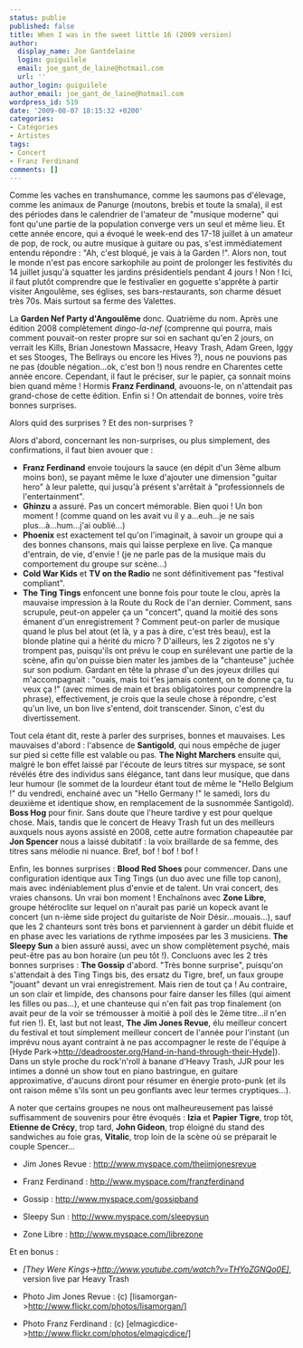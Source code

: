```yaml
---
status: publie
published: false
title: When I was in the sweet little 16 (2009 version)
author:
  display_name: Joe Gantdelaine
  login: guiguilele
  email: joe_gant_de_laine@hotmail.com
  url: ''
author_login: guiguilele
author_email: joe_gant_de_laine@hotmail.com
wordpress_id: 519
date: '2009-08-07 18:15:32 +0200'
categories:
- Catégories
- Artistes
tags:
- Concert
- Franz Ferdinand
comments: []
---
```

Comme les vaches en transhumance, comme les saumons pas d'élevage, comme les animaux de Panurge (moutons, brebis et toute la smala), il est des périodes dans le calendrier de l'amateur de "musique moderne" qui font qu'une partie de la population converge vers un seul et même lieu.
Et cette année encore, qui a évoqué le week-end des 17-18 juillet à un amateur de pop, de rock, ou autre musique à guitare ou pas, s'est immédiatement entendu répondre : "Ah, c'est bloqué, je vais à la Garden !". Alors non, tout le monde n'est pas encore sarkophile au point de prolonger les festivités du 14 juillet jusqu'à squatter les jardins présidentiels pendant 4 jours ! Non ! Ici, il faut plutôt comprendre que le festivalier en goguette s'apprête à partir visiter Angoulême, ses églises, ses bars-restaurants, son charme désuet très 70s. Mais surtout sa ferme des Valettes.

La __Garden Nef Party d'Angoulême__ donc. Quatrième du nom. Après une édition 2008 complètement *dingo-la-nef* (comprenne qui pourra, mais comment pouvait-on rester propre sur soi en sachant qu'en 2 jours, on verrait les Kills, Brian Jonestown Massacre, Heavy Trash, Adam Green, Iggy et ses Stooges, The Bellrays ou encore les Hives ?), nous ne pouvions pas ne pas (double négation...ok, c'est bon !) nous rendre en Charentes cette année encore. Cependant, il faut le préciser, sur le papier, ça sonnait moins bien quand même ! Hormis __Franz Ferdinand__, avouons-le, on n'attendait pas grand-chose de cette édition. Enfin si ! On attendait de bonnes, voire très bonnes surprises.

Alors quid des surprises ? Et des non-surprises ?

Alors d'abord, concernant les non-surprises, ou plus simplement, des confirmations, il faut bien avouer que :
- __Franz Ferdinand__ envoie toujours la sauce (en dépit d'un 3ème album moins bon), se payant même le luxe d'ajouter une dimension "guitar hero" à leur palette, qui jusqu'à présent s'arrêtait à "professionnels de l'entertainment".
- __Ghinzu__ a assuré. Pas un concert mémorable. Bien quoi ! Un bon moment ! (comme quand on les avait vu il y a...euh...je ne sais plus...à...hum...j'ai oublié...)
- __Phoenix__ est exactement tel qu'on l'imaginait, à savoir un groupe qui a des bonnes chansons, mais qui laisse perplexe en live. Ça manque d'entrain, de vie, d'envie ! (je ne parle pas de la musique mais du comportement du groupe sur scène...)
- __Cold War Kids__ et __TV on the Radio__ ne sont définitivement pas "festival compliant".
- __The Ting Tings__ enfoncent une bonne fois pour toute le clou, après la mauvaise impression à la Route du Rock de l'an dernier. Comment, sans scrupule, peut-on appeler ça un "concert", quand la moitié des sons émanent d'un enregistrement ? Comment peut-on parler de musique quand le plus bel atout (et là, y a pas à dire, c'est très beau), est la blonde platine qui a hérité du micro ? D'ailleurs, les 2 zigotos ne s'y trompent pas, puisqu'ils ont prévu le coup en surélevant une partie de la scène, afin qu'on puisse bien mater les jambes de la "chanteuse" juchée sur son podium. Gardant en tête la phrase d'un des joyeux drilles qui m'accompagnait : "ouais, mais toi t'es jamais content, on te donne ça, tu veux ça !" (avec mimes de main et bras obligatoires pour comprendre la phrase), effectivement, je crois que la seule chose à répondre, c'est qu'un live, un bon live s'entend, doit transcender. Sinon, c'est du divertissement.

<img332>

Tout cela étant dit, reste à parler des surprises, bonnes et mauvaises. Les mauvaises d'abord : l'absence de __Santigold__, qui nous empêche de juger sur pied si cette fille est valable ou pas. __The Night Marchers__ ensuite qui, malgré le bon effet laissé par l'écoute de leurs titres sur myspace, se sont révélés être des individus sans élégance, tant dans leur musique, que dans leur humour (le sommet de la lourdeur étant tout de même le "Hello Belgium !" du vendredi, enchainé avec un "Hello Germany !" le samedi, lors du deuxième et identique show, en remplacement de la susnommée Santigold). __Boss Hog__ pour finir. Sans doute que l'heure tardive y est pour quelque chose. Mais, tandis que le concert de Heavy Trash fut un des meilleurs auxquels nous ayons assisté en 2008, cette autre formation chapeautée par __Jon Spencer__ nous a laissé dubitatif : la voix braillarde de sa femme, des titres sans mélodie ni nuance. Bref, bof ! bof ! bof !

Enfin, les bonnes surprises : __Blood Red Shoes__ pour commencer. Dans une configuration identique aux Ting Tings (un duo avec une fille top canon), mais avec indéniablement plus d'envie et de talent. Un vrai concert, des vraies chansons. Un vrai bon moment ! Enchaînons avec __Zone Libre__, groupe hétéroclite sur lequel on n'aurait pas parié un kopeck avant le concert (un n-ième side project du guitariste de Noir Désir...mouais...), sauf que les 2 chanteurs sont très bons et parviennent à garder un débit fluide et en phase avec les variations de rythme imposées par les 3 musiciens. __The Sleepy Sun__ a bien assuré aussi, avec un show complètement psyché, mais peut-être pas au bon horaire (un peu tôt !). Concluons avec les 2 très bonnes surprises : __The Gossip__ d'abord. "Très bonne surprise", puisqu'on s'attendait à des Ting Tings bis, des ersatz du Tigre, bref, un faux groupe "jouant" devant un vrai enregistrement. Mais rien de tout ça ! Au contraire, un son clair et limpide, des chansons pour faire danser les filles (qui aiment les filles ou pas...), et une chanteuse qui n'en fait pas trop finalement (on avait peur de la voir se trémousser à moitié à poil dès le 2ème titre...il n'en fut rien !). Et, last but not least, __The Jim Jones Revue__, élu meilleur concert du festival et tout simplement meilleur concert de l'année pour l'instant (un imprévu nous ayant contraint à ne pas accompagner le reste de l'équipe à [Hyde Park->http://deadrooster.org/Hand-in-hand-through-their-Hyde]). Dans un style proche du rock'n'roll à banane d'Heavy Trash, JJR pour les intimes a donné un show tout en piano bastringue, en guitare approximative, d'aucuns diront pour résumer en énergie proto-punk (et ils ont raison même s'ils sont un peu gonflants avec leur termes cryptiques...).

A noter que certains groupes ne nous ont malheureusement pas laissé suffisamment de souvenirs pour être évoqués : __Izia__ et __Papier Tigre__, trop tôt, __Etienne de Crécy__, trop tard, __John Gideon__, trop éloigné du stand des sandwiches au foie gras, __Vitalic__, trop loin de la scène où se préparait le couple Spencer...

- Jim Jones Revue : http://www.myspace.com/thejimjonesrevue

- Franz Ferdinand : http://www.myspace.com/franzferdinand

- Gossip : http://www.myspace.com/gossipband

- Sleepy Sun : http://www.myspace.com/sleepysun

- Zone Libre : http://www.myspace.com/librezone


Et en bonus :

- *[They Were Kings->http://www.youtube.com/watch?v=THYoZGNQo0E]*, version live par Heavy Trash

- Photo Jim Jones Revue : (c) [lisamorgan->http://www.flickr.com/photos/lisamorgan/]
- Photo Franz Ferdinand : (c) [elmagicdice->http://www.flickr.com/photos/elmagicdice/]
